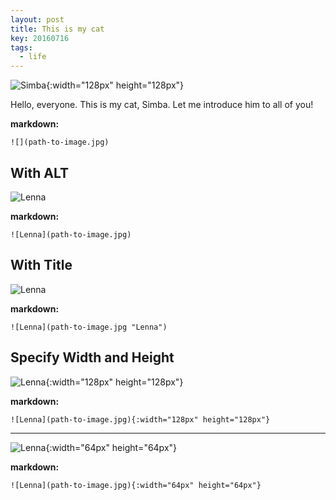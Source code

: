 ```yaml
---
layout: post
title: This is my cat
key: 20160716
tags: 
  - life
---
```


![Simba](/Users/avali/Desktop/Git/DataScienceBlog/innocentavali.github.io/_image/simba1.jpg){:width="128px" height="128px"}

Hello, everyone. This is my cat, Simba. Let me introduce him to all of you!

<!--more-->

**markdown:**

    ![](path-to-image.jpg)

## With ALT

![Lenna](//ww1.sinaimg.cn/large/73bd9e13ly1fof1u4iaorj2074074gp3.jpg)

**markdown:**

    ![Lenna](path-to-image.jpg)

## With Title

![Lenna](//ww1.sinaimg.cn/large/73bd9e13ly1fof1u4iaorj2074074gp3.jpg "Lenna")

**markdown:**

    ![Lenna](path-to-image.jpg "Lenna")

## Specify Width and Height

![Lenna](//ww1.sinaimg.cn/large/73bd9e13ly1fof1u4iaorj2074074gp3.jpg "Lenna@128x128"){:width="128px" height="128px"}

**markdown:**

    ![Lenna](path-to-image.jpg){:width="128px" height="128px"}

---

![Lenna](//ww1.sinaimg.cn/large/73bd9e13ly1fof1u4iaorj2074074gp3.jpg "Lenna@64x64"){:width="64px" height="64px"}

**markdown:**

    ![Lenna](path-to-image.jpg){:width="64px" height="64px"}